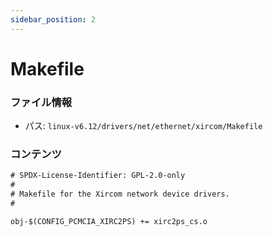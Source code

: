 ```yaml
---
sidebar_position: 2
---
```

# Makefile

### ファイル情報

- パス: `linux-v6.12/drivers/net/ethernet/xircom/Makefile`

### コンテンツ

```txt
# SPDX-License-Identifier: GPL-2.0-only
#
# Makefile for the Xircom network device drivers.
#

obj-$(CONFIG_PCMCIA_XIRC2PS) += xirc2ps_cs.o

```
